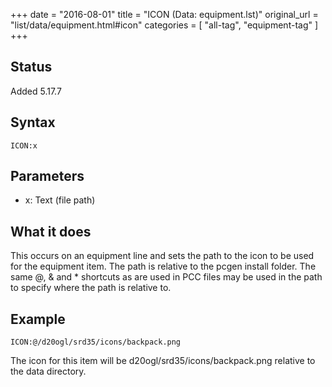 +++
date = "2016-08-01"
title = "ICON (Data: equipment.lst)"
original_url = "list/data/equipment.html#icon"
categories = [ "all-tag", "equipment-tag" ]
+++

## Status

Added 5.17.7

## Syntax

`ICON:x`

## Parameters

-   x: Text (file path)



What it does
------------

This occurs on an equipment line and sets the path to the icon to be
used for the equipment item. The path is relative to the pcgen install
folder. The same @, & and \* shortcuts as are used in PCC files may be
used in the path to specify where the path is relative to.

Example
-------

`ICON:@/d20ogl/srd35/icons/backpack.png`

The icon for this item will be d20ogl/srd35/icons/backpack.png relative
to the data directory.


